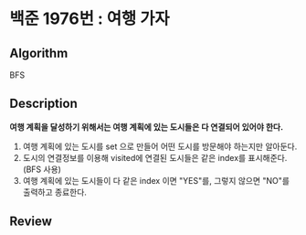 # 백준 1976번 : 여행 가자 

## Algorithm

BFS

## Description

**여행 계획을 달성하기 위해서는 여행 계획에 있는 도시들은 다 연결되어 있어야 한다.**

1. 여행 계획에 있는 도시를 set 으로 만들어 어떤 도시를 방문해야 하는지만 알아둔다.
2. 도시의 연결정보를 이용해 visited에 연결된 도시들은 같은 index를 표시해준다.(BFS 사용)
3. 여행 계획에 있는 도시들이 다 같은 index 이면 "YES"를, 그렇지 않으면 "NO"를 출력하고 종료한다. 

## Review

